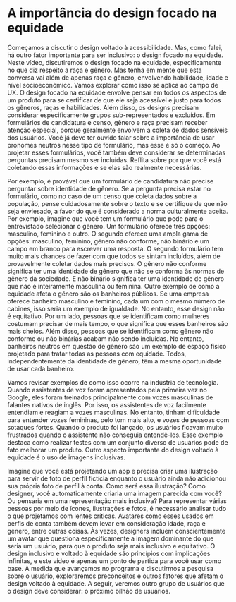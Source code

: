 # A importância do design focado na equidade
Começamos a discutir o design voltado à acessibilidade. Mas, como falei, há outro fator importante para ser inclusivo: o design focado na equidade. Neste vídeo, discutiremos o design focado na equidade, especificamente no que diz respeito a raça e gênero. Mas tenha em mente que esta conversa vai além de apenas raça e gênero, envolvendo habilidade, idade e nível socioeconômico. Vamos explorar como isso se aplica ao campo de UX. O design focado na equidade envolve pensar em todos os aspectos de um produto para se certificar de que ele seja acessível e justo para todos os gêneros, raças e habilidades. Além disso, os designs precisam considerar especificamente grupos sub-representados e excluídos. Em formulários de candidatura e censo, gênero e raça precisam receber atenção especial, porque geralmente envolvem a coleta de dados sensíveis dos usuários. Você já deve ter ouvido falar sobre a importância de usar pronomes neutros nesse tipo de formulário, mas esse é só o começo. Ao projetar esses formulários, você também deve considerar se determinadas perguntas precisam mesmo ser incluídas. Reflita sobre por que você está coletando essas informações e se elas são realmente necessárias.

Por exemplo, é provável que um formulário de candidatura não precise perguntar sobre identidade de gênero. Se a pergunta precisa estar no formulário, como no caso de um censo que coleta dados sobre a população, pense cuidadosamente sobre o texto e se certifique de que não seja enviesado, a favor do que é considerado a norma culturalmente aceita. Por exemplo, imagine que você tem um formulário que pede para o entrevistado selecionar o gênero. Um formulário oferece três opções: masculino, feminino e outro. O segundo oferece uma ampla gama de opções: masculino, feminino, gênero não conforme, não binário e um campo em branco para escrever uma resposta. O segundo formulário tem muito mais chances de fazer com que todos se sintam incluídos, além de provavelmente coletar dados mais precisos. O gênero não conforme significa ter uma identidade de gênero que não se conforma às normas de gênero da sociedade. E não binário significa ter uma identidade de gênero que não é inteiramente masculina ou feminina. Outro exemplo de como a equidade afeta o gênero são os banheiros públicos. Se uma empresa oferece banheiro masculino e feminino, cada um com o mesmo número de cabines, isso seria um exemplo de igualdade. No entanto, esse design não é equitativo. Por um lado, pessoas que se identificam como mulheres costumam precisar de mais tempo, o que significa que esses banheiros são mais cheios. Além disso, pessoas que se identificam como gênero não conforme ou não binárias acabam não sendo incluídas. No entanto, banheiros neutros em questão de gênero são um exemplo de espaço físico projetado para tratar todas as pessoas com equidade. Todos, independentemente da identidade de gênero, têm a mesma oportunidade de usar cada banheiro.

Vamos revisar exemplos de como isso ocorre na indústria de tecnologia. Quando assistentes de voz foram apresentados pela primeira vez no Google, eles foram treinados principalmente com vozes masculinas de falantes nativos de inglês. Por isso, os assistentes de voz facilmente entendiam e reagiam a vozes masculinas. No entanto, tinham dificuldade para entender vozes femininas, pelo tom mais alto, e vozes de pessoas com sotaques fortes. Quando o produto foi lançado, os usuários ficavam muito frustrados quando o assistente não conseguia entendê-los. Esse exemplo destaca como realizar testes com um conjunto diverso de usuários pode de fato melhorar um produto. Outro aspecto importante do design voltado à equidade é o uso de imagens inclusivas.

Imagine que você está projetando um app e precisa criar uma ilustração para servir de foto de perfil fictícia enquanto o usuário ainda não adicionou sua própria foto de perfil à conta. Como será essa ilustração? Como designer, você automaticamente criaria uma imagem parecida com você? Ou pensaria em uma representação mais inclusiva? Para representar várias pessoas por meio de ícones, ilustrações e fotos, é necessário analisar tudo o que projetamos com lentes críticas. Avatares como esses usados em perfis de conta também devem levar em consideração idade, raça e gênero, entre outras coisas. Às vezes, designers incluem conscientemente um avatar que questiona especificamente a imagem dominante do que seria um usuário, para que o produto seja mais inclusivo e equitativo. O design inclusivo e voltado à equidade são princípios com implicações infinitas, e este vídeo é apenas um ponto de partida para você usar como base. À medida que avançamos no programa e discutirmos a pesquisa sobre o usuário, exploraremos preconceitos e outros fatores que afetam o design voltado à equidade. A seguir, veremos outro grupo de usuários que o design deve considerar: o próximo bilhão de usuários.